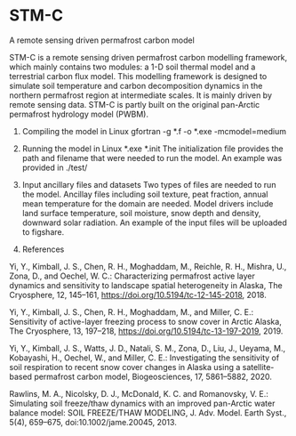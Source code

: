# STM-C
A remote sensing driven permafrost carbon model

STM-C is a remote sensing driven permafrost carbon modelling framework, which mainly contains two modules: a 1-D soil thermal model and a terrestrial carbon flux model. This modelling framework is designed to simulate soil temperature and carbon decomposition dynamics in the northern permafrost region at intermediate scales. It is mainly driven by remote sensing data. STM-C is partly built on the original pan-Arctic permafrost hydrology model (PWBM). 

 1. Compiling the model in Linux
   gfortran -g *.f -o *.exe -mcmodel=medium
   
 2. Running the model in Linux
   *.exe *.init
   The initialization file provides the path and filename that were needed to run the model. An example was provided in ./test/
 
 3. Input ancillary files and datasets
   Two types of files are needed to run the model. Ancillay files including soil texture, peat fraction, annual mean temperature for the domain are needed. Model drivers 
   include land surface temperature, soil moisture, snow depth and density, downward solar radiation. An example of the input files will be uploaded to figshare. 
   
 4. References
 
   Yi, Y., Kimball, J. S., Chen, R. H., Moghaddam, M., Reichle, R. H., Mishra, U., Zona, D., and Oechel, W. C.: Characterizing permafrost active layer dynamics and sensitivity to landscape spatial heterogeneity in Alaska, The Cryosphere, 12, 145–161, https://doi.org/10.5194/tc-12-145-2018, 2018.
   
   Yi, Y., Kimball, J. S., Chen, R. H., Moghaddam, M., and Miller, C. E.: Sensitivity of active-layer freezing process to snow cover in Arctic Alaska, The Cryosphere, 13, 197–218, https://doi.org/10.5194/tc-13-197-2019, 2019. 
   
   Yi, Y., Kimball, J. S., Watts, J. D., Natali, S. M., Zona, D., Liu, J., Ueyama, M., Kobayashi, H., Oechel, W., and Miller, C. E.: Investigating the sensitivity of soil respiration to recent snow cover changes in Alaska using a satellite-based permafrost carbon model, Biogeosciences, 17, 5861–5882, 2020.
   
   Rawlins, M. A., Nicolsky, D. J., McDonald, K. C. and Romanovsky, V. E.: Simulating soil freeze/thaw dynamics with an improved pan-Arctic water balance model: SOIL FREEZE/THAW MODELING, J. Adv. Model. Earth Syst., 5(4), 659–675, doi:10.1002/jame.20045, 2013.
 

